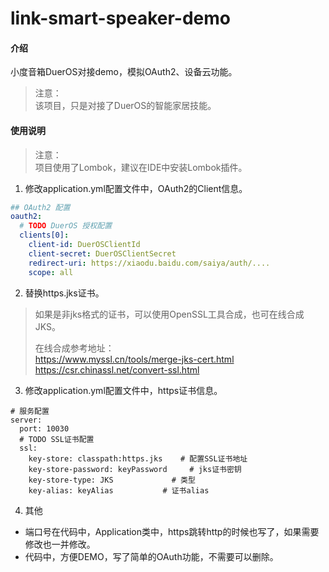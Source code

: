 # link-smart-speaker-demo

#### 介绍

小度音箱DuerOS对接demo，模拟OAuth2、设备云功能。

> 注意：  
> 该项目，只是对接了DuerOS的智能家居技能。

#### 使用说明

> 注意：  
> 项目使用了Lombok，建议在IDE中安装Lombok插件。

1. 修改application.yml配置文件中，OAuth2的Client信息。

```yaml
## OAuth2 配置
oauth2:
  # TODO DuerOS 授权配置
  clients[0]:
    client-id: DuerOSClientId
    client-secret: DuerOSClientSecret
    redirect-uri: https://xiaodu.baidu.com/saiya/auth/....
    scope: all
```

2. 替换https.jks证书。

> 如果是非jks格式的证书，可以使用OpenSSL工具合成，也可在线合成JKS。
> 
> 在线合成参考地址：  
> https://www.myssl.cn/tools/merge-jks-cert.html  
> https://csr.chinassl.net/convert-ssl.html


3. 修改application.yml配置文件中，https证书信息。

```
# 服务配置
server:
  port: 10030
  # TODO SSL证书配置
  ssl:
    key-store: classpath:https.jks    # 配置SSL证书地址
    key-store-password: keyPassword     # jks证书密钥
    key-store-type: JKS             # 类型
    key-alias: keyAlias           # 证书alias
```

4. 其他

- 端口号在代码中，Application类中，https跳转http的时候也写了，如果需要修改也一并修改。
- 代码中，方便DEMO，写了简单的OAuth功能，不需要可以删除。

